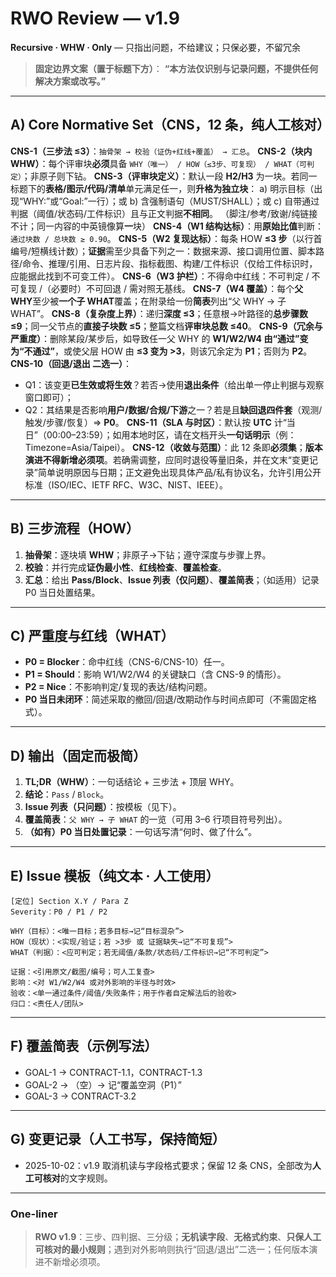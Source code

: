 

# RWO Review — v1.9

**Recursive · WHW · Only** — 只指出问题，不给建议；只保必要，不留冗余

> **固定边界文案（置于标题下方）**：
> **“本方法仅识别与记录问题，不提供任何解决方案或改写。”**

---

## A) Core Normative Set（CNS，12 条，纯人工核对）

**CNS-1（三步法 ≤3）**：`抽骨架 → 校验（证伪+红线+覆盖） → 汇总`。
**CNS-2（块内 WHW）**：每个评审块**必须**具备 `WHY（唯一） / HOW（≤3步、可复现） / WHAT（可判定）`；非原子则下钻。
**CNS-3（评审块定义）**：默认一段 **H2/H3** 为一块。若同一标题下的**表格/图示/代码/清单**单元满足任一，则**升格为独立块**：
a) 明示目标（出现“WHY:”或“Goal:”一行）；或
b) 含强制语句（MUST/SHALL）；或
c) 自带通过判据（阈值/状态码/工件标识）且与正文判据**不相同**。
（脚注/参考/致谢/纯链接不计；同一内容的中英镜像算**一**块）
**CNS-4（W1 结构达标）**：用**原始比值**判断：`通过块数 / 总块数 ≥ 0.90`。
**CNS-5（W2 复现达标）**：每条 HOW **≤3 步**（以行首编号/短横线计数）；**证据**需至少具备下列之一：数据来源、接口调用位置、脚本路径/命令、推理/引用、日志片段、指标截图、构建/工件标识（仅给工件标识时，应能据此找到不可变工件）。
**CNS-6（W3 护栏）**：不得命中红线：不可判定 / 不可复现 /（必要时）不可回退 / 需对照无基线。
**CNS-7（W4 覆盖）**：每个**父 WHY**至少被**一个子 WHAT**覆盖；在附录给一份**简表**列出“父 WHY → 子 WHAT”。
**CNS-8（复杂度上界）**：递归**深度 ≤3**；任意根→叶路径的**总步骤数 ≤9**；同一父节点的**直接子块数 ≤5**；整篇文档**评审块总数 ≤40**。
**CNS-9（冗余与严重度）**：删除某段/某步后，如导致任一父 WHY 的 **W1/W2/W4 由“通过”变为“不通过”**，或使父层 HOW 由 **≤3 变为 >3**，则该冗余定为 **P1**；否则为 **P2**。
**CNS-10（回退/退出 二选一）**：

* Q1：该变更**已生效或将生效**？若否→使用**退出条件**（给出单一停止判据与观察窗口即可）；
* Q2：其结果是否影响**用户/数据/合规/下游**之一？若是且**缺回退四件套**（观测/触发/步骤/恢复）⇒ **P0**。
  **CNS-11（SLA 与时区）**：默认按 **UTC** 计“当日”（00:00–23:59）；如用本地时区，请在文档开头**一句话明示**（例：Timezone=Asia/Taipei）。
  **CNS-12（收敛与范围）**：此 12 条即**必须集**；**版本演进不得新增必须项**。若确需调整，应同时退役等量旧条，并在文末“变更记录”简单说明原因与日期；正文避免出现具体产品/私有协议名，允许引用公开标准（ISO/IEC、IETF RFC、W3C、NIST、IEEE）。

---

## B) 三步流程（HOW）

1. **抽骨架**：逐块填 **WHW**；非原子→下钻；遵守深度与步骤上界。
2. **校验**：并行完成**证伪最小性**、**红线检查**、**覆盖检查**。
3. **汇总**：给出 **Pass/Block**、**Issue 列表（仅问题）**、**覆盖简表**；（如适用）记录 P0 当日处置结果。

---

## C) 严重度与红线（WHAT）

* **P0 = Blocker**：命中红线（CNS-6/CNS-10）任一。
* **P1 = Should**：影响 W1/W2/W4 的关键缺口（含 CNS-9 的情形）。
* **P2 = Nice**：不影响判定/复现的表达/结构问题。
* **P0 当日未闭环**：简述采取的撤回/回退/改期动作与时间点即可（不需固定格式）。

---

## D) 输出（固定而极简）

1. **TL;DR（WHW）**：一句话结论 + 三步法 + 顶层 WHY。
2. **结论**：`Pass` / `Block`。
3. **Issue 列表（只问题）**：按模板（见下）。
4. **覆盖简表**：`父 WHY → 子 WHAT` 的一览（可用 3–6 行项目符号列出）。
5. **（如有）P0 当日处置记录**：一句话写清“何时、做了什么”。

---

## E) Issue 模板（纯文本 · 人工使用）

```
[定位] Section X.Y / Para Z
Severity：P0 / P1 / P2

WHY（目标）：<唯一目标；若多目标→记“目标混杂”>
HOW（现状）：<实现/验证；若 >3步 或 证据缺失→记“不可复现”>
WHAT（判据）：<应可判定；若无阈值/条款/状态码/工件标识→记“不可判定”>

证据：<引用原文/截图/编号；可人工复查>
影响：<对 W1/W2/W4 或对外影响的半径与时效>
验收：<单一通过条件/阈值/失败条件；用于作者自定解法后的验收>
归口：<责任人/团队>
```

---

## F) 覆盖简表（示例写法）

* GOAL-1 → CONTRACT-1.1，CONTRACT-1.3
* GOAL-2 → （空）→ 记“覆盖空洞（P1）”
* GOAL-3 → CONTRACT-3.2

---

## G) 变更记录（人工书写，保持简短）

* 2025-10-02：v1.9 取消机读与字段格式要求；保留 12 条 CNS，全部改为**人工可核对**的文字规则。

---

### One-liner

> **RWO v1.9**：三步、四判据、三分级；**无机读字段**、**无格式约束**、**只保人工可核对的最小规则**；遇到对外影响则执行“回退/退出”二选一；任何版本演进不新增必须项。
